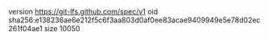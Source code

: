 version https://git-lfs.github.com/spec/v1
oid sha256:e138236ae6e212f5c6f3aa803d0af0ee83acae9409949e5e78d02ec261f04ae1
size 10050
